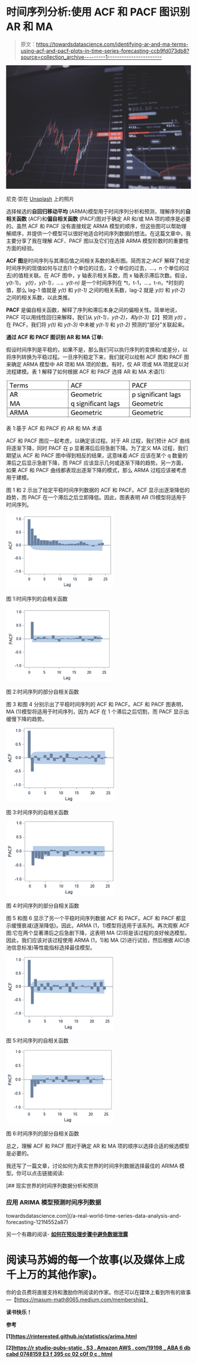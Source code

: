 # 时间序列分析:使用 ACF 和 PACF 图识别 AR 和 MA

> 原文：<https://towardsdatascience.com/identifying-ar-and-ma-terms-using-acf-and-pacf-plots-in-time-series-forecasting-ccb9fd073db8?source=collection_archive---------1----------------------->

![](img/aea2899a1f12c5f785dab72ebaecc7bf.png)

尼克·崇在 [Unsplash](https://unsplash.com?utm_source=medium&utm_medium=referral) 上的照片

选择候选的**自回归移动平均** (ARMA)模型用于时间序列分析和预测，理解序列的**自相关函数** (ACF)和**偏自相关函数** (PACF)图对于确定 AR 和/或 MA 项的顺序是必要的。虽然 ACF 和 PACF 没有直接规定 ARMA 模型的顺序，但这些图可以帮助理解顺序，并提供一个模型可以很好地适合时间序列数据的想法。在这篇文章中，我主要分享了我在理解 ACF、PACF 图以及它们在选择 ARMA 模型阶数时的重要性方面的经验。

**ACF 图**是时间序列与其滞后值之间相关系数的条形图。简而言之:ACF 解释了给定时间序列的现值如何与过去(1 个单位的过去，2 个单位的过去，…，n 个单位的过去)的值相关联。在 ACF 图中，y 轴表示相关系数，而 x 轴表示滞后次数。假设，y(t-1)， *y(t)，y(t-1)，…。y(t-n)* 是一个时间序列在 *t，t-1，…，t-n，*时刻的值，那么 lag-1 值就是 *y(t)* 和 *y(t-1)* 之间的相关系数，lag-2 就是 *y(t)* 和 *y(t-2)* 之间的相关系数，以此类推。

**PACF** 是偏自相关函数，解释了序列和滞后本身之间的偏相关性。简单地说，PACF 可以用线性回归来解释，我们从 *y(t-1)，y(t-2)，*和*y(t-3)*【2】预测 *y(t)* 。在 PACF，我们将 *y(t)* 和 *y(t-3)* 中未被 *y(t-1)* 和 *y(t-2)* 预测的“部分”关联起来。

**通过 ACF 和 PACF 图识别 AR 和 MA 订单:**

假设时间序列是平稳的，如果不是，那么我们可以执行序列的变换和/或差分，以将序列转换为平稳过程。一旦序列稳定下来，我们就可以绘制 ACF 图和 PACF 图来确定 ARMA 模型中 AR 项和 MA 项的阶数。有时，仅 AR 项或 MA 项就足以对流程建模。表 1 解释了如何根据 ACF 和 PACF 选择 AR 和 MA 术语[1]:

![](img/d89e4eadc19a2461b27378898a11268f.png)

表 1:基于 ACF 和 PACF 的 AR 和 MA 术语

ACF 和 PACF 图应一起考虑，以确定该过程。对于 AR 过程，我们预计 ACF 曲线将逐渐下降，同时 PACF 在 p 显著滞后后将急剧下降。为了定义 MA 过程，我们期望从 ACF 和 PACF 图中得到相反的结果，这意味着:ACF 应该在某个 q 数量的滞后之后显示急剧下降，而 PACF 应该显示几何或逐渐下降的趋势。另一方面，如果 ACF 和 PACF 曲线都表现出逐渐下降的模式，那么 ARMA 过程应该被考虑用于建模。

图 1 和 2 示出了给定平稳时间序列数据的 ACF 和 PACF。ACF 显示出逐渐降低的趋势，而 PACF 在一个滞后之后立即降低。因此，图表表明 AR (1)模型将适用于时间序列。

![](img/e6f6322e34eb2123eecdff3999a7b8cf.png)

图 1:时间序列的自相关函数

![](img/fd17e9b5adc4585ec0b962dafb23dd70.png)

图 2:时间序列的部分自相关函数

图 3 和图 4 分别示出了平稳时间序列的 ACF 和 PACF。ACF 和 PACF 图表明，MA (1)模型将适用于时间序列，因为 ACF 在 1 个滞后之后切割，而 PACF 显示出缓慢下降的趋势。

![](img/57383a6100a3e72dbb3448105c9b7987.png)

图 3:时间序列的自相关函数

![](img/f7dea3a0a0f00709288a9edc02b9d6f6.png)

图 4:时间序列的部分自相关函数

图 5 和图 6 显示了另一个平稳时间序列数据 ACF 和 PACF。ACF 和 PACF 都显示缓慢衰减(逐渐降低)。因此，ARMA (1，1)模型将适用于该系列。再次观察 ACF 图:它在两个显著滞后之后急剧下降，这表明 MA (2)将是该过程的良好候选模型。因此，我们应该对该过程使用 ARMA (1，1)和 MA (2)进行试验，然后根据 AIC(赤池信息标准)等性能指标选择最佳模型。

![](img/65693bd3fc355ecb9131b565160037b9.png)

图 5:时间序列的自相关函数

![](img/da93dd435994e17f21ddbf795c711b87.png)

图 6:时间序列的部分自相关函数

总之，理解 ACF 和 PACF 图对于确定 AR 和 MA 项的顺序以选择合适的候选模型是必要的。

我还写了一篇文章，讨论如何为真实世界的时间序列数据选择最佳的 ARIMA 模型。你可以点击链接阅读:

[](/a-real-world-time-series-data-analysis-and-forecasting-121f4552a87) [## 现实世界的时间序列数据分析和预测

### 应用 ARIMA 模型预测时间序列数据

towardsdatascience.com](/a-real-world-time-series-data-analysis-and-forecasting-121f4552a87) 

另一个有趣的阅读- [**如何在预处理步骤中避免数据泄露**](https://medium.com/mlearning-ai/experimental-setting-in-machine-learning-how-to-deal-with-data-leakage-48169c48c347)

# 阅读马苏姆的每一个故事(以及媒体上成千上万的其他作家)。

你的会员费将直接支持和激励你所阅读的作家。你还可以在媒体上看到所有的故事—【https://masum-math8065.medium.com/membership】

****读书快乐！****

**参考**

**[1]https://rinterested.github.io/statistics/arima.html**

**[2][https://r studio-pubs-static . S3 . Amazon AWS . com/19198 _ ABA 6 db cabd 0748159 E3 f 395 cc 02 c0f 0 c . html](https://rstudio-pubs-static.s3.amazonaws.com/19198_aba6dbcabd0748159e3f395cc02c0f0c.html)**